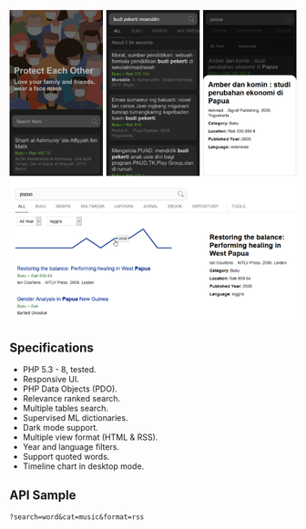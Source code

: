![Starfid Search](https://raw.githubusercontent.com/starfid/search/master/preview.png)

## Specifications
- PHP 5.3 - 8, tested.
- Responsive UI.
- PHP Data Objects (PDO).
- Relevance ranked search.
- Multiple tables search.
- Supervised ML dictionaries.
- Dark mode support.
- Multiple view format (HTML & RSS).
- Year and language filters.
- Support quoted words.
- Timeline chart in desktop mode.

## API Sample
```
?search=word&cat=music&format=rss
```
